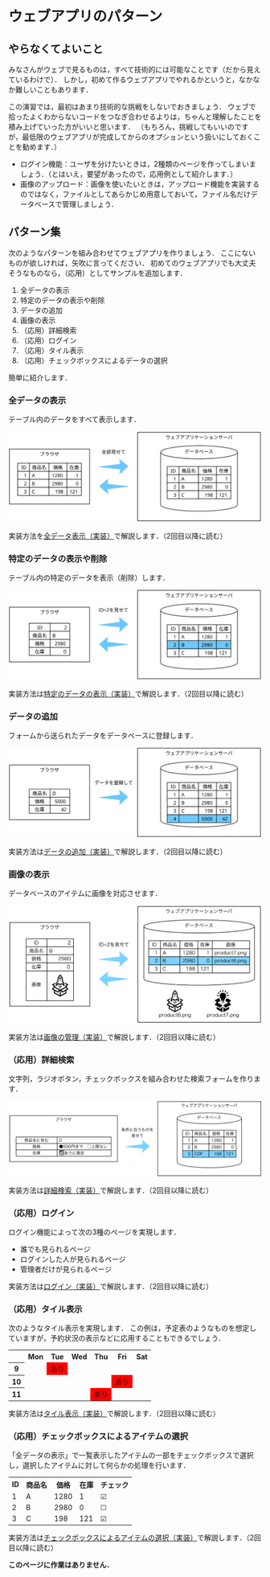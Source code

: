 # ウェブアプリのパターン

## やらなくてよいこと

みなさんがウェブで見るものは，すべて技術的には可能なことです（だから見えているわけで）．
しかし，初めて作るウェブアプリでやれるかというと，なかなか難しいこともあります．

この演習では，最初はあまり技術的な挑戦をしないでおきましょう．
ウェブで拾ったよくわからないコードをつなぎ合わせるよりは，ちゃんと理解したことを積み上げていった方がいいと思います．
（もちろん，挑戦してもいいのですが，最低限のウェブアプリが完成してからのオプションという扱いにしておくことを勧めます．）

* ログイン機能：ユーザを分けたいときは，2種類のページを作ってしまいましょう．（とはいえ，要望があったので，応用例として紹介します．）
* 画像のアップロード：画像を使いたいときは，アップロード機能を実装するのではなく，ファイルとしてあらかじめ用意しておいて，ファイル名だけデータベースで管理しましょう．

## パターン集

次のようなパターンを組み合わせてウェブアプリを作りましょう．
ここにないものが欲しければ，矢吹に言ってください．
初めてのウェブアプリでも大丈夫そうなものなら，（応用）としてサンプルを追加します．

1. 全データの表示
1. 特定のデータの表示や削除
1. データの追加
1. 画像の表示
1. （応用）詳細検索
1. （応用）ログイン
1. （応用）タイル表示
1. （応用）チェックボックスによるデータの選択

簡単に紹介します．

### 全データの表示

テーブル内のデータをすべて表示します．

![](show-all/pattern-show-all.svg)

実装方法を[全データ表示（実装）](show-all/)で解説します．（2回目以降に読む）

### 特定のデータの表示や削除

テーブル内の特定のデータを表示（削除）します．

![](id/pattern-id.svg)

実装方法は[特定のデータの表示（実装）](id/)で解説します．（2回目以降に読む）

### データの追加

フォームから送られたデータをデータベースに登録します．

![](post/pattern-post.svg)

実装方法は[データの追加（実装）](post/)で解説します．（2回目以降に読む）

### 画像の表示

データベースのアイテムに画像を対応させます．

![](images/pattern-images.svg)

実装方法は[画像の管理（実装）](images/)で解説します．（2回目以降に読む）

### （応用）詳細検索

文字列，ラジオボタン，チェックボックスを組み合わせた検索フォームを作ります．

![](detail/pattern-detail.svg)

実装方法は[詳細検索（実装）](detail/)で解説します．（2回目以降に読む）

### （応用）ログイン

ログイン機能によって次の3種のページを実現します．

* 誰でも見られるページ
* ログインした人が見られるページ
* 管理者だけが見られるページ

実装方法は[ログイン（実装）](login/)で解説します．（2回目以降に読む）

### （応用）タイル表示

次のようなタイル表示を実現します．
この例は，予定表のようなものを想定していますが，予約状況の表示などに応用することもできるでしょう．

<table>
  <tr>
    <th></th>
    <th>Mon</th>
    <th>Tue</th>
    <th>Wed</th>
    <th>Thu</th>
    <th>Fri</th>
    <th>Sat</th>
  </tr>
  <tr>
    <th>9</th>
    <td></td>
    <td style="background:red;">あり</td>
    <td></td>
    <td></td>
    <td></td>
    <td></td>
  </tr>
  <tr>
    <th>10</th>
    <td></td>
    <td></td>
    <td></td>
    <td></td>
    <td style="background:red;">あり</td>
    <td></td>
  </tr>
  <tr>
    <th>11</th>
    <td></td>
    <td></td>
    <td></td>
    <td style="background:red;">あり</td>
    <td></td>
    <td></td>
  </tr>
</table>

実装方法は[タイル表示（実装）](tile/)で解説します．（2回目以降に読む）

### （応用）チェックボックスによるアイテムの選択

「全データの表示」で一覧表示したアイテムの一部をチェックボックスで選択し，選択したアイテムに対して何らかの処理を行います．

<table>
  <tr>
    <th>ID</th>
    <th>商品名</th>
    <th>価格</th>
    <th>在庫</th>
    <th>チェック</th>
  </tr>
<tr><td>1</td><td>A</td><td>1280</td><td>1</td><td>☑</td></tr><tr><td>2</td><td>B</td><td>2980</td><td>0</td><td>☐</td></tr><tr><td>3</td><td>C</td><td>198</td><td>121</td><td>☑</td></tr></table>

実装方法は[チェックボックスによるアイテムの選択（実装）](check-items/)で解説します．（2回目以降に読む）

**このページに作業はありません．**

